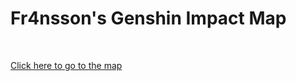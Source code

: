 # Fr4nsson's Genshin Impact Map
<br>
<p><a href="https://fr4nsson.github.io/">Click here to go to the map</a></p>
<br>
